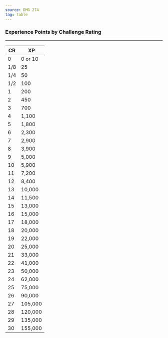 ```yaml
---
source: DMG 274
tag: table
---
```


### Experience Points by Challenge Rating
---
|CR|XP|
|--------|--------|
|0|0 or 10|
|1/8|25|
|1/4|50|
|1/2|100|
|1|200|
|2|450|
|3|700|
|4|1,100|
|5|1,800|
|6|2,300|
|7|2,900|
|8|3,900|
|9|5,000|
|10|5,900|
|11|7,200|
|12|8,400|
|13|10,000|
|14|11,500|
|15|13,000|
|16|15,000|
|17|18,000|
|18|20,000|
|19|22,000|
|20|25,000|
|21|33,000|
|22|41,000|
|23|50,000|
|24|62,000|
|25|75,000|
|26|90,000|
|27|105,000|
|28|120,000|
|29|135,000|
|30|155,000|
